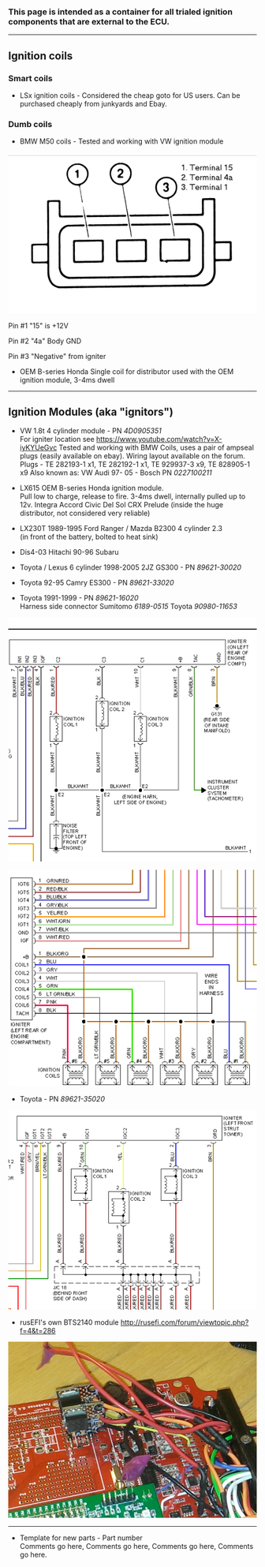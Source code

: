 ### This page is intended as a container for all trialed ignition components that are external to the ECU. 

---

## Ignition coils 
### Smart coils
* LSx ignition coils - Considered the cheap goto for US users. Can be purchased cheaply from junkyards and Ebay.

### Dumb coils
* BMW M50 coils - Tested and working with VW ignition module

![x](OEM-Docs/Bmw/bmw_dumb_coil.png)

Pin #1 "15" is +12V

Pin #2 "4a" Body GND

Pin #3 "Negative" from igniter

* OEM B-series Honda Single coil for distributor used with the OEM ignition module, 3-4ms dwell

---

## Ignition Modules (aka "ignitors")
* VW 1.8t 4 cylinder module - PN _4D0905351_  
For igniter location see https://www.youtube.com/watch?v=X-iyKYUeGvc
Tested and working with BMW Coils, uses a pair of ampseal plugs (easily available on ebay). Wiring layout available on the forum. 
Plugs - TE 282193-1 x1, TE 282192-1 x1, TE 929937-3 x9, TE 828905-1 x9
Also known as: VW Audi 97- 05 - Bosch PN _0227100211_  

* LX615 OEM B-series Honda ignition module.  
Pull low to charge, release to fire. 3-4ms dwell, internally pulled up to 12v. Integra Accord Civic Del Sol CRX Prelude (inside the huge distributor, not considered very reliable)

* LX230T 1989-1995 Ford Ranger / Mazda	B2300 4 cylinder 2.3  
(in front of the battery, bolted to heat sink)

* Dis4-03 Hitachi 90-96 Subaru 

* Toyota / Lexus 6 cylinder 1998-2005 2JZ GS300 - PN _89621-30020_  

* Toyota 92-95 Camry ES300 - PN _89621-33020_  

 * Toyota 1991-1999 - PN _89621-16020_  
Harness side connector Sumitomo _6189-0515_ Toyota _90980-11653_

![x](OEM-Docs/Toyota/GS300_2001_igniter.png)

![x](OEM-Docs/Toyota/1995_Camry_Igniter.png)

* Toyota - PN _89621-35020_

![x](OEM-Docs/Toyota/1999_Camry_Igniter.png) 

* rusEFI's own BTS2140 module http://rusefi.com/forum/viewtopic.php?f=4&t=286

![BTS2140 module](Images/BTS2140_breakout.jpg)

---

* Template for new parts - Part number  
Comments go here, Comments go here, Comments go here, Comments go here.
